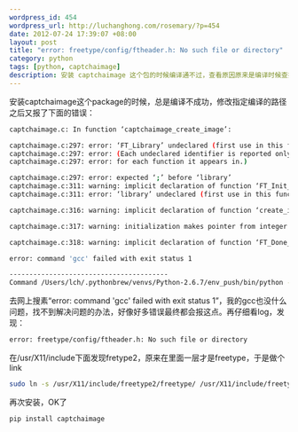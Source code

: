 ```yaml
--- 
wordpress_id: 454
wordpress_url: http://luchanghong.com/rosemary/?p=454
date: 2012-07-24 17:39:07 +08:00
layout: post
title: "error: freetype/config/ftheader.h: No such file or directory"
category: python
tags: [python, captchaimage]
description: 安装 captchaimage 这个包的时候编译通不过，查看原因原来是编译时候查找 freetype 库的路径不对。
---
```

安装captchaimage这个package的时候，总是编译不成功，修改指定编译的路径之后又报了下面的错误：

```bash
captchaimage.c: In function ‘captchaimage_create_image’:

captchaimage.c:297: error: ‘FT_Library’ undeclared (first use in this function)
captchaimage.c:297: error: (Each undeclared identifier is reported only once
captchaimage.c:297: error: for each function it appears in.)

captchaimage.c:297: error: expected ‘;’ before ‘library’
captchaimage.c:311: warning: implicit declaration of function ‘FT_Init_FreeType’
captchaimage.c:311: error: ‘library’ undeclared (first use in this function)

captchaimage.c:316: warning: implicit declaration of function ‘create_image_internal’

captchaimage.c:317: warning: initialization makes pointer from integer without a cast

captchaimage.c:318: warning: implicit declaration of function ‘FT_Done_FreeType’

error: command 'gcc' failed with exit status 1

----------------------------------------
Command /Users/lch/.pythonbrew/venvs/Python-2.6.7/env_push/bin/python -c "import setuptools;__file__='/Users/lch/.pythonbrew/venvs/Python-2.6.7/env_push/build/captchaimage/setup.py';exec(compile(open(__file__).read().replace('\r\n', '\n'), __file__, 'exec'))" install --single-version-externally-managed --record /var/folders/p0/yvfn32cx5hncxjdcsgb6bq940000gn/T/pip-PrV94o-record/install-record.txt --install-headers /Users/lch/.pythonbrew/venvs/Python-2.6.7/env_push/include/site/python2.6 failed with error code 1
```

去网上搜素“error: command 'gcc' failed with exit status 1”，我的gcc也没什么问题，找不到解决问题的办法，好像好多错误最终都会报这点。再仔细看log，发现：

```bash
error: freetype/config/ftheader.h: No such file or directory 
```

在/usr/X11/include下面发现fretype2，原来在里面一层才是freetype，于是做个link

```bash
sudo ln -s /usr/X11/include/freetype2/freetype/ /usr/X11/include/freetype
```

再次安装，OK了

```bash
pip install captchaimage
```

